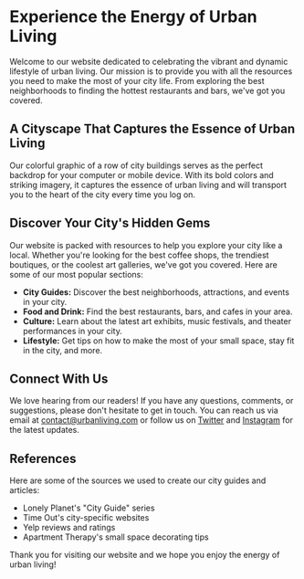 <!--font:Montserrat-->

# Experience the Energy of Urban Living

Welcome to our website dedicated to celebrating the vibrant and dynamic lifestyle of urban living. Our mission is to provide you with all the resources you need to make the most of your city life. From exploring the best neighborhoods to finding the hottest restaurants and bars, we've got you covered.

## A Cityscape That Captures the Essence of Urban Living

Our colorful graphic of a row of city buildings serves as the perfect backdrop for your computer or mobile device. With its bold colors and striking imagery, it captures the essence of urban living and will transport you to the heart of the city every time you log on.

## Discover Your City's Hidden Gems

Our website is packed with resources to help you explore your city like a local. Whether you're looking for the best coffee shops, the trendiest boutiques, or the coolest art galleries, we've got you covered. Here are some of our most popular sections:

- **City Guides:** Discover the best neighborhoods, attractions, and events in your city.
- **Food and Drink:** Find the best restaurants, bars, and cafes in your area.
- **Culture:** Learn about the latest art exhibits, music festivals, and theater performances in your city.
- **Lifestyle:** Get tips on how to make the most of your small space, stay fit in the city, and more.

## Connect With Us

We love hearing from our readers! If you have any questions, comments, or suggestions, please don't hesitate to get in touch. You can reach us via email at [contact@urbanliving.com](mailto:contact@urbanliving.com) or follow us on [Twitter](#) and [Instagram](#) for the latest updates.

## References

Here are some of the sources we used to create our city guides and articles:

- Lonely Planet's "City Guide" series
- Time Out's city-specific websites
- Yelp reviews and ratings
- Apartment Therapy's small space decorating tips

Thank you for visiting our website and we hope you enjoy the energy of urban living!

<!--

Write me content for website with wallpaper which alt text is:

"A colorful graphic of a row of city buildings for an urban or city living website"

The name/title of the page should not be 1:1 copy of the alt text but rather a real content of the website which is using this wallpaper.

- Use markdown format 
- Start with heading
- Heading should be short and concise
- The content should look like a real website 
- The website should not be about the wallpaper, wallpaper is just a related background
- Heading should be contain work "wallpaper" or "background"
- Include real sections like references, contact, user stories, etc. use things relevant to the page purpose.
- Feel free to use structure like headings, bullets, numbering, blockquotes, paragraphs, horizontal lines, etc.
- You can use formatting like bold or _italic_
- You can include UTF-8 emojis
- Links should be only #hash anchors (and you can refer to the document itself)
- Do not include images


---


# Urban Living Wallpaper: Bringing the City to Your Screen

Welcome to our urban living website, where we celebrate the vibrancy and energy of city living. Our website is dedicated to providing you with all the information you need to make the most of your urban lifestyle. Whether you're a city dweller or just love the energy of the concrete jungle, we've got you covered.

## The Perfect Background for Your Urban Lifestyle

Our colorful graphic of a row of city buildings is the perfect background for your computer or mobile device. This wallpaper captures the essence of urban living and will transport you to the heart of the city every time you log on.

## Explore Our Resources

Our website is packed with resources for urban dwellers. From tips on how to decorate your small apartment to guides on the best restaurants in the city, we've got it all. Here are some of our most popular sections:

- **City Guides:** Discover the best neighborhoods, attractions, and events in your city.
- **Home Decor:** Get inspiration and advice on how to make the most of your small space.
- **Food and Drink:** Find the best restaurants, bars, and cafes in your area.
- **User Stories:** Read about other urban dwellers' experiences and share your own.

## Connect With Us

We love hearing from our readers! If you have any questions, comments, or suggestions, please don't hesitate to get in touch. You can reach us via email at [contact@urbanliving.com](mailto:contact@urbanliving.com) or follow us on [Twitter](#) and [Instagram](#) for the latest updates.

## References

Here are some of the sources we used to create our city guides and articles:

- Lonely Planet's "City Guide" series
- Time Out's city-specific websites
- Yelp reviews and ratings
- Apartment Therapy's small space decorating tips

Thank you for visiting our website and we hope you enjoy your urban living wallpaper!


---


Heading should not include word "wallpaper". The website should not be about the wallpaper itself, wallpaper is just a related background, rewrite whole content.


---


# Experience the Energy of Urban Living

Welcome to our website dedicated to celebrating the vibrant and dynamic lifestyle of urban living. Our mission is to provide you with all the resources you need to make the most of your city life. From exploring the best neighborhoods to finding the hottest restaurants and bars, we've got you covered.

## A Cityscape That Captures the Essence of Urban Living

Our colorful graphic of a row of city buildings serves as the perfect backdrop for your computer or mobile device. With its bold colors and striking imagery, it captures the essence of urban living and will transport you to the heart of the city every time you log on.

## Discover Your City's Hidden Gems

Our website is packed with resources to help you explore your city like a local. Whether you're looking for the best coffee shops, the trendiest boutiques, or the coolest art galleries, we've got you covered. Here are some of our most popular sections:

- **City Guides:** Discover the best neighborhoods, attractions, and events in your city.
- **Food and Drink:** Find the best restaurants, bars, and cafes in your area.
- **Culture:** Learn about the latest art exhibits, music festivals, and theater performances in your city.
- **Lifestyle:** Get tips on how to make the most of your small space, stay fit in the city, and more.

## Connect With Us

We love hearing from our readers! If you have any questions, comments, or suggestions, please don't hesitate to get in touch. You can reach us via email at [contact@urbanliving.com](mailto:contact@urbanliving.com) or follow us on [Twitter](#) and [Instagram](#) for the latest updates.

## References

Here are some of the sources we used to create our city guides and articles:

- Lonely Planet's "City Guide" series
- Time Out's city-specific websites
- Yelp reviews and ratings
- Apartment Therapy's small space decorating tips

Thank you for visiting our website and we hope you enjoy the energy of urban living!


---


Write me a Google font which is best fitting for the website.

Pick from the list:
- Alegreya
- Lato
- Cabin
- Orbitron
- Cinzel
- Poppins
- Lobster
- Exo 2
- Cormorant Garamond
- Inter
- IBM Plex Sans
- Cinzel Decorative
- Montserrat
- Creepster
- Playfair Display
- Dancing Script
- Roboto
- Barlow Condensed
- Futura
- Open Sans
- Great Vibes
- Raleway


Write just the font name nothing else.


---


Montserrat

-->
